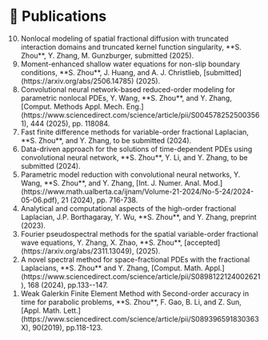 
# 📝 Publications

<ol reversed>
<li>Nonlocal modeling of spatial fractional diffusion with truncated interaction domains and truncated kernel function singularity, **S. Zhou**, Y. Zhang, M. Gunzburger, submitted (2025).

<li>Moment-enhanced shallow water equations for non-slip boundary conditions, **S. Zhou**, J. Huang, and A. J. Christlieb, [submitted](https://arxiv.org/abs/2506.14785) (2025).

<li>Convolutional neural network-based reduced-order modeling for parametric nonlocal PDEs, Y. Wang, **S. Zhou**, and Y. Zhang, [Comput. Methods Appl. Mech. Eng.](https://www.sciencedirect.com/science/article/pii/S0045782525003561), 444 (2025), pp. 118084.

<li>Fast finite difference methods for variable-order fractional Laplacian, **S. Zhou**, and Y. Zhang, to be submitted (2024).

<li>Data-driven approach for the solutions of time-dependent PDEs using convolutional neural network, **S. Zhou**, Y. Li, and Y. Zhang, to be submitted (2024).

<li>Parametric model reduction with convolutional neural networks, Y. Wang, **S. Zhou**, and Y. Zhang, [Int. J. Numer. Anal. Mod.](https://www.math.ualberta.ca/ijnam/Volume-21-2024/No-5-24/2024-05-06.pdf), 21 (2024), pp. 716-738.

<li>Analytical and computational aspects of the high-order fractional Laplacian, J.P. Borthagaray, Y. Wu, **S. Zhou**, and Y. Zhang, preprint (2023).

<li>Fourier pseudospectral methods for the spatial variable-order fractional wave equations, Y. Zhang, X. Zhao, **S. Zhou**, [accepted](https://arxiv.org/abs/2311.13049), (2025).

<li>A novel spectral method for space-fractional PDEs with the fractional Laplacians, **S. Zhou** and Y. Zhang, [Comput. Math. Appl.](https://www.sciencedirect.com/science/article/pii/S0898122124002621), 168 (2024), pp.133--147.

<li>Weak Galerkin Finite Element Method with Second-order accuracy in time for parabolic problems, **S. Zhou**, F. Gao, B. Li, and Z. Sun, [Appl. Math. Lett.](https://www.sciencedirect.com/science/article/pii/S089396591830363X), 90(2019), pp.118-123.
</ol>
